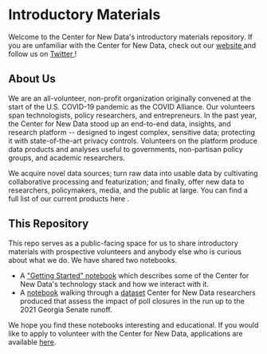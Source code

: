 # Introductory Materials

Welcome to the Center for New Data's introductory materials repository. If you are unfamiliar with the Center for New Data, check out our <a href = "https://www.newdata.org/"> website </a> and follow us on <a href="https://mobile.twitter.com/center4newdata"> Twitter </a>!

## About Us

We are an all-volunteer, non-profit organization originally convened at the start of the U.S. COVID-19 pandemic as the COVID Alliance. Our volunteers span technologists, policy researchers, and entrepreneurs. In the past year, the Center for New Data stood up an end-to-end data, insights, and research platform -- designed to ingest complex, sensitive data; protecting it with state-of-the-art privacy controls. Volunteers on the platform produce data products and analyses useful to governments, non-partisan policy groups, and academic researchers.

We acquire novel data sources; turn raw data into usable data by cultivating collaborative processing and featurization; and finally, offer new data to researchers, policymakers, media, and the public at large. You can find a full list of our current products here .

## This Repository

This repo serves as a public-facing space for us to share introductory materials with prospective volunteers and anybody else who is curious about what we do. We have shared two notebooks. 
-  A [ "Getting Started" notebook](https://nbviewer.jupyter.org/github/center-for-new-data/introductory-materials/blob/main/notebooks/Introduction.ipynb?flush_cache=true) which describes some of the Center for New Data's technology stack and how we interact with it.
-  A [notebook](https://nbviewer.jupyter.org/github/center-for-new-data/introductory-materials/blob/main/notebooks/ElectoralFairness.ipynb?flush_cache=true) walking through a [dataset](https://github.com/center-for-new-data/introductory-materials/blob/main/data/percent-waiting-over-thirty-minutes-ga-early-vote.csv) Center for New Data researchers produced that assess the impact of poll closures in the run up to the 2021 Georgia Senate runoff.

We hope you find these notebooks interesting and educational. If you would like to apply to volunteer with the Center for New Data, applications are available <a href="https://www.newdata.org/volunteer">here</a>.
